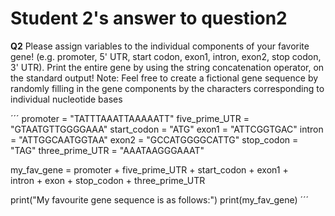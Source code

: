 # Student 2's answer to question2

**Q2** Please assign variables to the individual components of your favorite gene! (e.g.
promoter, 5' UTR, start codon, exon1, intron, exon2, stop codon, 3' UTR). Print the entire gene
by using the string concatenation operator, on the standard output! Note: Feel free to create a
fictional gene sequence by randomly filling in the gene components by the characters
corresponding to individual nucleotide bases

´´´
promoter = "TATTTAAATTAAAAATT"
five_prime_UTR = "GTAATGTTGGGGAAA"
start_codon = "ATG"
exon1 = "ATTCGGTGAC"
intron = "ATTGGCAATGGTAA"
exon2 = "GCCATGGGGCATTG"
stop_codon = "TAG"
three_prime_UTR = "AAATAAGGGAAAT"

my_fav_gene = promoter + five_prime_UTR + start_codon + exon1 + \
              intron + exon + stop_codon + three_prime_UTR

print("My favourite gene sequence is as follows:")
print(my_fav_gene)
´´´
